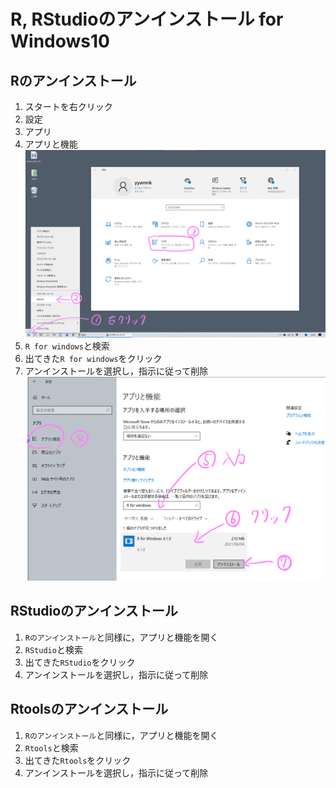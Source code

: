 # R, RStudioのアンインストール for Windows10


## Rのアンインストール

1. スタートを右クリック
2. 設定
3. アプリ
4. アプリと機能
    ![](./figs/win10_R1.png?raw=true)
5. `R for windows`と検索
6. 出てきた`R for windows`をクリック
7. アンインストールを選択し，指示に従って削除
    ![](./figs/win10_R2.png?raw=true)


## RStudioのアンインストール

1. `Rのアンインストール`と同様に，アプリと機能を開く
2. `RStudio`と検索
3. 出てきた`RStudio`をクリック
4. アンインストールを選択し，指示に従って削除


## Rtoolsのアンインストール

1. `Rのアンインストール`と同様に，アプリと機能を開く
2. `Rtools`と検索
3. 出てきた`Rtools`をクリック
4. アンインストールを選択し，指示に従って削除
